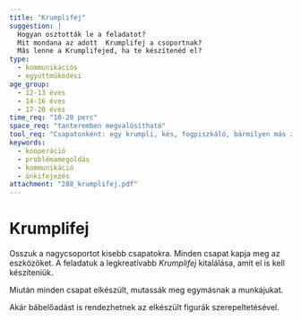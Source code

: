```yaml
---
title: "Krumplifej"
suggestion: | 
  Hogyan osztották le a feladatot? 
  Mit mondana az adott  Krumplifej a csoportnak?
  Más lenne a Krumplifejed, ha te készítenéd el?
type:
  - kommunikációs
  - együttműködési
age_group:
  - 12-13 éves
  - 14-16 éves
  - 17-20 éves
time_req: "10-20 perc"
space_req: "tanteremben megvalósítható"
tool_req: "Csapatonként: egy krumpli, kés, fogpiszkáló, bármilyen más zöldség"
keywords: 
  - kooperáció
  - problémamegoldás
  - kommunikáció
  - önkifejezés
attachment: "288_krumplifej.pdf"
---
```


# Krumplifej

Osszuk a nagycsoportot kisebb csapatokra. Minden csapat kapja meg az eszközöket. A feladatuk a legkreatívabb _Krumplifej_ kitalálása, amit el is kell készíteniük.

Miután minden csapat elkészült, mutassák meg egymásnak a munkájukat.

Akár bábelőadást is rendezhetnek az elkészült figurák szerepeltetésével.
  
  
